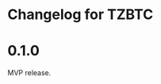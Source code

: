 <!--
 - SPDX-FileCopyrightText: 2019 Bitcoin Suisse
 -
 - SPDX-License-Identifier: LicenseRef-Proprietary
 -->

# Changelog for TZBTC

0.1.0
=====

MVP release.

